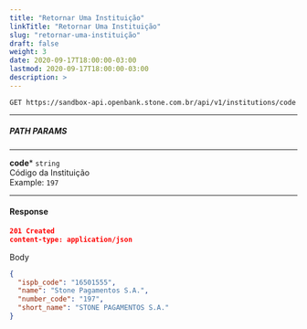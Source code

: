 ```yaml
---
title: "Retornar Uma Instituição"
linkTitle: "Retornar Uma Instituição"
slug: "retornar-uma-instituição"
draft: false
weight: 3
date: 2020-09-17T18:00:00-03:00
lastmod: 2020-09-17T18:00:00-03:00
description: >
---
```


```http
GET https://sandbox-api.openbank.stone.com.br/api/v1/institutions/code
```

---

##### **PATH PARAMS**

---

**code*** `string`
<br>Código da Instituição
<br>Example: `197`

---

#### **Response**

```JSON
201 Created
content-type: application/json
```
Body
```JSON
{
  "ispb_code": "16501555",
  "name": "Stone Pagamentos S.A.",
  "number_code": "197",
  "short_name": "STONE PAGAMENTOS S.A."
}
```
